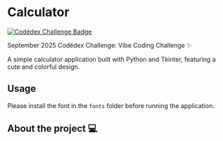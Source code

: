 # Calculator 
[![Codédex Challenge Badge](https://img.shields.io/badge/Codédex%20Challenge-September%202025-E2B8AD)](https://www.codedex.org/challenges/september-2025-vibe-coding-challenge)

September 2025 Codédex Challenge: Vibe Coding Challenge ✨

<!-- Use of Python, Tkinter -->

A simple calculator application built with Python and Tkinter, featuring a cute and colorful design. 

## Usage 
Please install the font in the `fonts` folder before running the application.

## About the project 💻